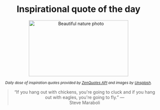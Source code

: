 
<div align="center">

# Inspirational quote of the day

<img src="./data/photo.jpeg" alt="Beautiful nature photo" width="320" height="180">

<sub><i>Daily dose of inspiration quotes provided by [ZenQuotes API](https://zenquotes.io/) and images by [Unsplash](https://unsplash.com/).</i></sub>


<blockquote>&ldquo;If you hang out with chickens, you're going to cluck and if you hang out with eagles, you're going to fly.&rdquo; &mdash; <footer>Steve Maraboli</footer></blockquote>

</div>

